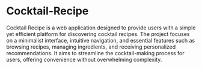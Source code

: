 # Cocktail-Recipe
 Cocktail Recipe is a web application designed to provide users with a simple yet efficient platform for discovering cocktail recipes. The project focuses on a minimalist interface, intuitive navigation, and essential features such as browsing recipes, managing ingredients, and receiving personalized recommendations. It aims to streamline the cocktail-making process for users, offering convenience without overwhelming complexity.
